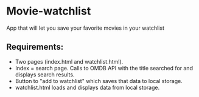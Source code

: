 # Movie-watchlist
App that will let you save your favorite movies in your watchlist

## Requirements:
- Two pages (index.html and watchlist.html).
- Index = search page. Calls to OMDB API with the title searched for and displays search results.
- Button to "add to watchlist" which saves that data to local storage.
- watchlist.html loads and displays data from local storage.